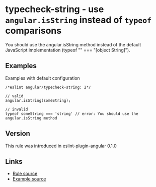 <!-- WARNING: Generated documentation. Edit docs and examples in the rule and examples file ('rules/typecheck-string.js', 'examples/typecheck-string.js'). -->

# typecheck-string - use `angular.isString` instead of `typeof` comparisons

You should use the angular.isString method instead of the default JavaScript implementation (typeof "" === "[object String]").

## Examples

Examples with default configuration

    /*eslint angular/typecheck-string: 2*/

    // valid
    angular.isString(someString);

    // invalid
    typeof someString === 'string' // error: You should use the angular.isString method

## Version

This rule was introduced in eslint-plugin-angular 0.1.0

## Links

* [Rule source](../rules/typecheck-string.js)
* [Example source](../examples/typecheck-string.js)
